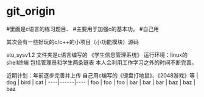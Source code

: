 # git_origin

#里面是c语言的练习题目、
#主要用于加强c的基本功。
#自己用

其次会有一些好玩的c/c++的小项目（小功能模块）源码

stu_sysv1.2 文件夹是c语言编写的 《学生信息管理系统》
			运行环境：linux的shell终端
			包括管理员和学生两条链表
			本人会利用工作学习之外的时间不断完善。

近期计划：年前逐步完善并上传 自己用c编写的《键盘打地鼠》、《2048游戏》等
| dog | bird | cat
| ----|------|----
| foo | foo  | foo
| bar | bar  | bar
| baz | baz  | baz
